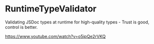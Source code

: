 # RuntimeTypeValidator

Validating JSDoc types at runtime for high-quality types - Trust is good, control is better.

https://www.youtube.com/watch?v=o5ipQe2rVKQ
